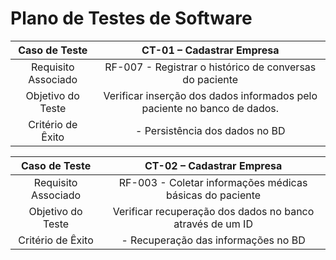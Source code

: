 # Plano de Testes de Software

| **Caso de Teste** 	| **CT-01 – Cadastrar Empresa** 	|
|:---:	|:---:	|
|	Requisito Associado 	| RF-007 - Registrar o histórico de conversas do paciente |
| Objetivo do Teste 	| Verificar inserção dos dados informados pelo paciente no banco de dados. |
|Critério de Êxito | - Persistência dos dados no BD  |

| **Caso de Teste** 	| **CT-02 – Cadastrar Empresa** 	|
|:---:	|:---:	|
|	Requisito Associado 	| RF-003 - Coletar informações médicas básicas do paciente |
| Objetivo do Teste 	| Verificar recuperação dos dados no banco através de um ID |
|Critério de Êxito | - Recuperação das informações no BD  |
